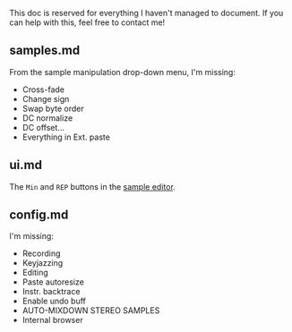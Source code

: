 This doc is reserved for everything I haven't managed to document.
If you can help with this, feel free to contact me!

## samples.md

<!-- TODO: Dropdown or drop-down? -->

From the sample manipulation drop-down menu, I'm missing:

- Cross-fade
- Change sign
- Swap byte order
- DC normalize
- DC offset...
- Everything in Ext. paste

## ui.md

The `Min` and `REP` buttons in the [sample editor](./ui.md#sample-editor).

## config.md

I'm missing:

- Recording
- Keyjazzing
- Editing
- Paste autoresize
- Instr. backtrace
- Enable undo buff
- AUTO-MIXDOWN STEREO SAMPLES
- Internal browser
